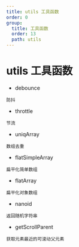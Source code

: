 ```yaml
---
title: utils 工具函数
order: 0
group:
  title: 工具函数
  order: 13
  path: utils
---
```


# utils 工具函数

* debounce 

`防抖`
 
*  throttle

`节流` 

* uniqArray 

`数组去重`

* flatSimpleArray

`扁平化简单数组`

* flatArray

`扁平化对象数组`

* nanoid

`返回随机字符串` 

* getScrollParent

`获取元素最近的可滚动父元素`
